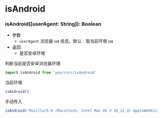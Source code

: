 # isAndroid

### isAndroid([userAgent: String]): Boolean
- 参数
  - `userAgent` 浏览器 ua 信息。默认：取当前环境 ua
- 返回
  - 是否安卓环境

判断当前是否安卓浏览器环境

```js
import isAndroid from 'your/src/isAndroid'
```

当前环境
```js
isAndroid()
```

手动传入
```js
isAndroid('Mozilla/5.0 (Macintosh; Intel Mac OS X 10_12_4) AppleWebKit/537.36 (KHTML, like Gecko) Chrome/63.0.3239.132 Safari/537.36')
```

